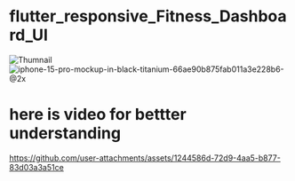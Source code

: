 
# flutter_responsive_Fitness_Dashboard_UI

![Thumnail](https://github.com/user-attachments/assets/73d7b19c-89a4-4334-a63f-4969164f884b)
![iphone-15-pro-mockup-in-black-titanium-66ae90b875fab011a3e228b6-@2x](https://github.com/user-attachments/assets/a9db2c0f-2792-4cd7-8c2e-847f5825c658)


# here is video for bettter understanding 


https://github.com/user-attachments/assets/1244586d-72d9-4aa5-b877-83d03a3a51ce





